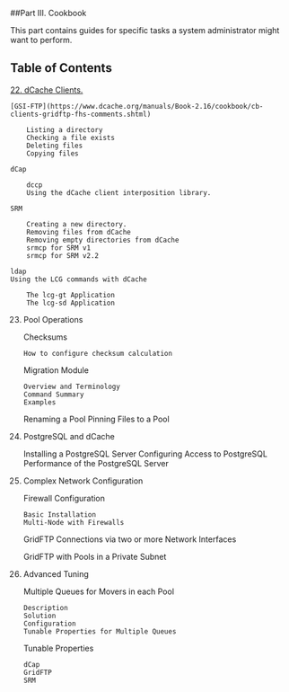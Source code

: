##Part III. Cookbook

This part contains guides for specific tasks a system administrator might want to perform.

Table of Contents
-----------------

[22. dCache Clients.](https://www.dcache.org/manuals/Book-2.16/cookbook/cb-clients-fhs-comments.shtml)

    [GSI-FTP](https://www.dcache.org/manuals/Book-2.16/cookbook/cb-clients-gridftp-fhs-comments.shtml)

        Listing a directory
        Checking a file exists
        Deleting files
        Copying files

    dCap

        dccp
        Using the dCache client interposition library.

    SRM

        Creating a new directory.
        Removing files from dCache
        Removing empty directories from dCache
        srmcp for SRM v1
        srmcp for SRM v2.2

    ldap
    Using the LCG commands with dCache

        The lcg-gt Application
        The lcg-sd Application

23. Pool Operations

    Checksums

        How to configure checksum calculation

    Migration Module

        Overview and Terminology
        Command Summary
        Examples

    Renaming a Pool
    Pinning Files to a Pool

24. PostgreSQL and dCache

    Installing a PostgreSQL Server
    Configuring Access to PostgreSQL
    Performance of the PostgreSQL Server

25. Complex Network Configuration

    Firewall Configuration

        Basic Installation
        Multi-Node with Firewalls

    GridFTP Connections via two or more Network Interfaces

    GridFTP with Pools in a Private Subnet

26. Advanced Tuning

    Multiple Queues for Movers in each Pool

        Description
        Solution
        Configuration
        Tunable Properties for Multiple Queues

    Tunable Properties

        dCap
        GridFTP
        SRM
